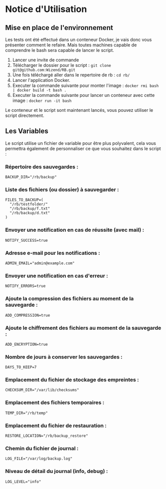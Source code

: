 # Notice d'Utilisation

## Mise en place de l'environnement

Les tests ont été effectué dans un conteneur Docker, je vais donc vous présenter comment le refaire. Mais toutes machines capable de comprendre le bash sera capable de lancer le script.

1. Lancer une invite de commande
2. Télécharger le dossier pour le script : `git clone git@github.com:Wizend/RB.git`
3. Une fois téléchargé aller dans le repertoire de rb : `cd rb/`
4. Lancer l'application Docker.
5. Executer la commande suivante pour monter l'image : `docker rmi bash | docker build -t bash .`
6. Executer la commande suivante pour lancer un conteneur avec cette image : `docker run -it bash`

Le conteneur et le script sont maintenant lancés, vous pouvez utiliser le script directement.

## Les Variables

Le script utilise un fichier de variable pour être plus polyvalent, cela vous permettra également de personnaliser ce que vous souhaitez dans le script :

### Répertoire des sauvegardes :
```
BACKUP_DIR="/rb/backup"
```

### Liste des fichiers (ou dossier) à sauvegarder :
```
FILES_TO_BACKUP=(
  "/rb/testfolder/"
  "/rb/backup/f.txt"
  "/rb/backup/d.txt"
)
```

### Envoyer une notification en cas de réussite (avec mail) :
```
NOTIFY_SUCCESS=true
```

### Adresse e-mail pour les notifications :
```
ADMIN_EMAIL="admin@example.com"
```

### Envoyer une notification en cas d'erreur :
```
NOTIFY_ERRORS=true
```

### Ajoute la compression des fichiers au moment de la sauvegarde :
```
ADD_COMPRESSION=true
```

### Ajoute le chiffrement des fichiers au moment de la sauvegarde :
```
ADD_ENCRYPTION=true
```

### Nombre de jours à conserver les sauvegardes :
```
DAYS_TO_KEEP=7
```

### Emplacement du fichier de stockage des empreintes :
```
CHECKSUM_DIR="/var/lib/checksums"
```

### Emplacement des fichiers temporaires :
```
TEMP_DIR="/rb/temp"
```

### Emplacement du fichier de restauration :
```
RESTORE_LOCATION="/rb/backup_restore"
```

### Chemin du fichier de journal :
```
LOG_FILE="/var/log/backup.log"
```

### Niveau de détail du journal (info, debug) :
```
LOG_LEVEL="info"
```
